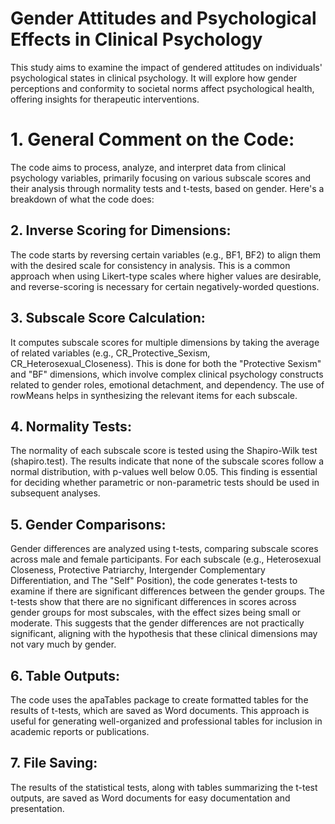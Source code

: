 # Gender Attitudes and Psychological Effects in Clinical Psychology
This study aims to examine the impact of gendered attitudes on individuals' psychological states in clinical psychology. It will explore how gender perceptions and conformity to societal norms affect psychological health, offering insights for therapeutic interventions.

# 1. General Comment on the Code:

The code aims to process, analyze, and interpret data from clinical psychology variables, primarily focusing on various subscale scores and their analysis through normality tests and t-tests, based on gender. Here's a breakdown of what the code does:

## 2. Inverse Scoring for Dimensions:
The code starts by reversing certain variables (e.g., BF1, BF2) to align them with the desired scale for consistency in analysis. This is a common approach when using Likert-type scales where higher values are desirable, and reverse-scoring is necessary for certain negatively-worded questions.

## 3. Subscale Score Calculation:
It computes subscale scores for multiple dimensions by taking the average of related variables (e.g., CR_Protective_Sexism, CR_Heterosexual_Closeness). This is done for both the "Protective Sexism" and "BF" dimensions, which involve complex clinical psychology constructs related to gender roles, emotional detachment, and dependency. The use of rowMeans helps in synthesizing the relevant items for each subscale.

## 4. Normality Tests:
The normality of each subscale score is tested using the Shapiro-Wilk test (shapiro.test). The results indicate that none of the subscale scores follow a normal distribution, with p-values well below 0.05. This finding is essential for deciding whether parametric or non-parametric tests should be used in subsequent analyses.

## 5. Gender Comparisons:
Gender differences are analyzed using t-tests, comparing subscale scores across male and female participants. For each subscale (e.g., Heterosexual Closeness, Protective Patriarchy, Intergender Complementary Differentiation, and The "Self" Position), the code generates t-tests to examine if there are significant differences between the gender groups. The t-tests show that there are no significant differences in scores across gender groups for most subscales, with the effect sizes being small or moderate. This suggests that the gender differences are not practically significant, aligning with the hypothesis that these clinical dimensions may not vary much by gender.

## 6. Table Outputs:
The code uses the apaTables package to create formatted tables for the results of t-tests, which are saved as Word documents. This approach is useful for generating well-organized and professional tables for inclusion in academic reports or publications.

## 7. File Saving:
The results of the statistical tests, along with tables summarizing the t-test outputs, are saved as Word documents for easy documentation and presentation.
